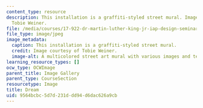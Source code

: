 ```yaml
---
content_type: resource
description: This installation is a graffiti-styled street mural. Image courtesy of
  Tobie Weiner.
file: /media/courses/17-922-dr-martin-luther-king-jr-iap-design-seminar-january-iap-2013/9564bcbc5d7d231ddd94d6dac626a9cb_Muralnew.jpg
file_type: image/jpeg
image_metadata:
  caption: This installation is a graffiti-styled street mural.
  credit: Image courtesy of Tobie Weiner.
  image-alt: A multicolored street art mural with various images and text.
learning_resource_types: []
ocw_type: OCWImage
parent_title: Image Gallery
parent_type: CourseSection
resourcetype: Image
title: Dream
uid: 9564bcbc-5d7d-231d-dd94-d6dac626a9cb
---
```


